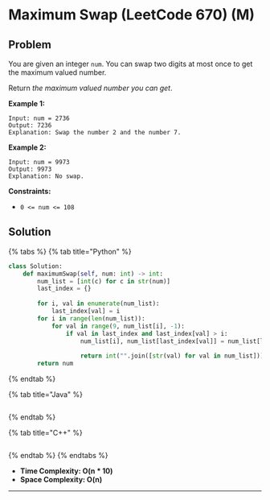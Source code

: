 # Maximum Swap (LeetCode 670) (M)

## Problem

You are given an integer `num`. You can swap two digits at most once to get the maximum valued number.

Return _the maximum valued number you can get_.

&#x20;

**Example 1:**

```
Input: num = 2736
Output: 7236
Explanation: Swap the number 2 and the number 7.
```

**Example 2:**

```
Input: num = 9973
Output: 9973
Explanation: No swap.
```

&#x20;

**Constraints:**

* `0 <= num <= 108`

## Solution&#x20;

{% tabs %}
{% tab title="Python" %}
```python
class Solution:
    def maximumSwap(self, num: int) -> int:
        num_list = [int(c) for c in str(num)]
        last_index = {}
        
        for i, val in enumerate(num_list):
            last_index[val] = i
        for i in range(len(num_list)):
            for val in range(9, num_list[i], -1):
                if val in last_index and last_index[val] > i:
                    num_list[i], num_list[last_index[val]] = num_list[last_index[val]], num_list[i]
                    
                    return int("".join([str(val) for val in num_list]))
        return num
```
{% endtab %}

{% tab title="Java" %}
```java
```
{% endtab %}

{% tab title="C++" %}
```cpp
```
{% endtab %}
{% endtabs %}

* **Time Complexity: O(n \* 10)**
* **Space Complexity: O(n)**

****
